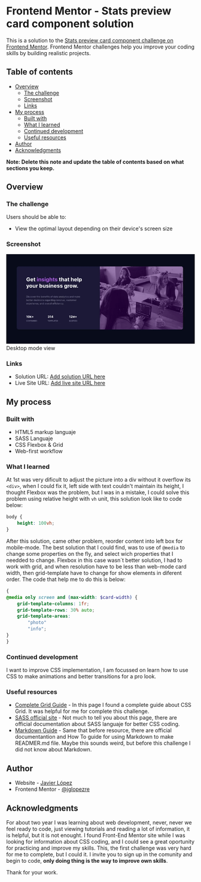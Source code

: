 # Frontend Mentor - Stats preview card component solution

This is a solution to the [Stats preview card component challenge on Frontend Mentor](https://www.frontendmentor.io/challenges/stats-preview-card-component-8JqbgoU62). Frontend Mentor challenges help you improve your coding skills by building realistic projects. 

## Table of contents

- [Overview](#overview)
  - [The challenge](#the-challenge)
  - [Screenshot](#screenshot)
  - [Links](#links)
- [My process](#my-process)
  - [Built with](#built-with)
  - [What I learned](#what-i-learned)
  - [Continued development](#continued-development)
  - [Useful resources](#useful-resources)
- [Author](#author)
- [Acknowledgments](#acknowledgments)

**Note: Delete this note and update the table of contents based on what sections you keep.**

## Overview

### The challenge

Users should be able to:

- View the optimal layout depending on their device's screen size

### Screenshot

![desktop mode picture](/screenshots/desktop-mode.webp)  
Desktop mode view

### Links

- Solution URL: [Add solution URL here](https://your-solution-url.com)
- Live Site URL: [Add live site URL here](https://your-live-site-url.com)

## My process

### Built with

- HTML5 markup languaje
- SASS Languaje
- CSS Flexbox & Grid
- Web-first workflow

### What I learned

At 1st was very dificult to adjust the picture into a div without it overflow its `<div>`, when I could fix it, left side with text couldn't maintain its height, I thought Flexbox was the problem, but I was in a mistake, I could solve this problem using relative height with `vh` unit, this solution look like to code below:

```scss
body {
    height: 100vh;
}
```

After this solution, came other problem, reorder content into left box for mobile-mode. The best solution that I could find, was to use of `@media` to change some properties on the fly, and select wich properties that I needded to change. Flexbox in this case wasn´t better solution, I had to work with grid, and when resolution have to be less than web-mode card width, then grid-template have to change for show elements in diferent order. The code that help me to do this is below:

```scss
{
@media only screen and (max-width: $card-width) {  
	grid-template-columns: 1fr;  
	grid-template-rows: 30% auto;  
	grid-template-areas:  
	    "photo"  
	    "info";  
}
}
```

### Continued development

I want to improve CSS implementation, I am focussed on learn how to use CSS to make animations and better transitions for a pro look.

### Useful resources

- [Complete Grid Guide](https://css-tricks.com/snippets/css/complete-guide-grid/) - In this page I found a complete guide about CSS Grid. It was helpful for me for complete this challenge.
- [SASS official site](https://sass-lang.com/) - Not much to tell you about this page, there are official documentation about SASS languaje for better CSS coding.
- [Markdown Guide](https://www.markdownguide.org/) - Same that before resource, there are official documentantion and How To guide for using Markdown to make READMER.md file. Maybe this sounds weird, but before this challenge I did not know about Markdown. 

## Author

- Website - [Javier López](http://javierglopezreques.tk/)
- Frontend Mentor - [@jglopezre](https://www.frontendmentor.io/profile/jglopezre)

## Acknowledgments

For about two year I was learning about web development, never, never we feel ready to code, just viewing tutorials and reading a lot of information, it is helpful, but it is not enought. I found Front-End Mentor site while I was looking for information about CSS coding, and I could see a great oportunity for practicing and improve my skills. This, the first challenge was very hard for me to complete, but I could it. I invite you to sign up in the comunity and begin to code, **only doing thing is the way to improve own skills**.

Thank for your work.
